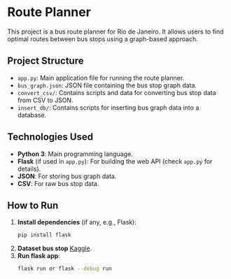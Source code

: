 # Route Planner

This project is a bus route planner for Rio de Janeiro. It allows users to find optimal routes between bus stops using a graph-based approach.

## Project Structure

- `app.py`: Main application file for running the route planner.
- `bus_graph.json`: JSON file containing the bus stop graph data.
- `convert_csv/`: Contains scripts and data for converting bus stop data from CSV to JSON.
- `insert_db/`: Contains scripts for inserting bus graph data into a database.

## Technologies Used

- **Python 3**: Main programming language.
- **Flask** (if used in `app.py`): For building the web API (check `app.py` for details).
- **JSON**: For storing bus graph data.
- **CSV**: For raw bus stop data.

## How to Run

1. **Install dependencies** (if any, e.g., Flask):
   ```sh
   pip install flask
   ```
2. **Dataset bus stop**
   [Kaggle](https://www.kaggle.com/datasets/igorbalteiro/bus-stops-in-rio-de-janeiro/data).
3. **Run flask app**:
   ```sh
   flask run or flask --debug run
   ```
